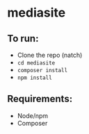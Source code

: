 # mediasite

## To run:

- Clone the repo (natch)
- `cd mediasite`
- `composer install`
- `npm install`

## Requirements:

- Node/npm
- Composer
